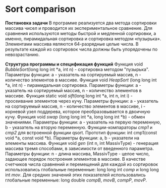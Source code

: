 # Sort comparison

**Постановка задачи**
В программе реализуется два метода сортировки массива чисел и проводится их экспериментальное сравнение.
Для сравнения используются методы быстрой и медленной сортировки, а именно, пирамидальная сортировка и сортировка методом «пузырька». Элементами массива являются 64-разрядные целые числа. В результате каждой из сортировок числа должны быть упорядочены по невозрастанию.


**Структура программы и спецификация функций**
Функция void _BubbleSort_(long long int *a, int n) - сортировка методом "пузырька". Параметры функции: a - указатель на сортируемый массив, n - количество элементов в массиве.
Функция void _HeapSort_ (long long int *a, int n) - пирамидальная сортировка. Параметры функции: a - указатель на сортируемый массив, n - количество элементов в массиве.
Функция static void _sift_(long long int *a, int n, int i) - просеивание элементов через кучу. Параметры функции: a - указатель на сортируемый массив, n - количество элементов в массиве, i - корневой узел поддерева, которое преобразовывается в двоичную кучу.
Функция void _swap_ (long long int *a, long long int *b) - обмен значениями. Параметры функции: a - указатель на первую переменную, b - указатель на вторую переменную. 
Функции-компараторы _cmp1_ и _cmp2_ для встроенной функции qsort. Прототип функции: int cmp1(const void *a, const void *b). Параметры функции: a, b - указатели на элементы массива.
Функция void _gen_ (int n, int MassivType) - генерация массива тремя способами, в зависимости от введенного параметра. Параметры функции: n - длина массива, MassivType - целое число, задающее порядок построения элементов в массиве.
В качестве счетчиков числа сравнений и перемещений для каждой из сортировок использовались глобальные переменные: long long int _comp_ и long long int _mov_. Для средних значений этих показателей использовались глобальные переменные: long double _compB_, _movB_, _compP_, _movP_.
